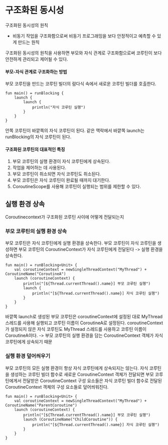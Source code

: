 # 구조화된 동시성
구조화된 동시성의 원칙
- 비동기 작업을 구조화함으로써 비동기 프로그래밍을 보다 안정적이고 예측할 수 있게 만드는 원칙


구조화된 동시성의 원칙을 사용하면 부모와 자식 관계로 구조화함으로써 코루틴이 보다 안전하게 관리되고 제어될 수 있다.

#### 부모-자식 관계로 구조화하는 방법
부모 코루틴을 만드는 코루틴 빌더의 람다식 속에서 새로운 코루틴 빌더를 호출한다.

```
fun main() = runBlocking {
    launch {
        launch {
            println("자식 코루틴 실행")
        }
    }
}
```

안쪽 코루틴이 바깥쪽의 자식 코루틴이 된다.
같은 맥락에서 바깥쪽 launch는 runBlocking의 자식 코루틴이 된다. 

#### 구조화된 코루틴의 대표적인 특징
1. 부모 코루틴의 실행 환경이 자식 코루틴에게 상속된다.
2. 작업을 제어하는 데 사용된다.
3. 부모 코루틴이 취소되면 자식 코루틴도 취소된다.
4. 부모 코루틴은 자식 코루틴이 완료될 때까지 대기한다.
5. CoroutineScope를 사용해 코루틴이 실행되는 범위를 제한할 수 있다.


## 실행 환경 상속
Coroutinecontext가 구조화된 코루틴 사이에 어떻게 전달되는지

### 부모 코루틴의 실행 환경 상속
부모 코루틴은 자식 코루틴에게 실행 환경을 상속한다.
부모 코루틴이 자식 코루틴을 생성하면 부모 코루틴의 CoroutineContext가 자식 코루틴에게 전달된다 -> 실행 환경을 상속한다.
```
fun main() = runBlocking<Unit> {
    val coroutineContext = newSingleThreadContext("MyThread") + CoroutineName("CoroutineA")
    launch (coroutineContext) {
        println("[${Thread.currentThread().name}] 부모 코루틴 실행")
        launch {
            println("[${Thread.currentThread().name}] 자식 코루틴 실행")
        }
    }
}
```
바깥쪽 launch로 생성된 부모 코루틴은 coroutineContext에 설정된 대로 MyThread 스레드를 사용해 실행되고 코루틴 이름이 CoroutineA로 설정된다.
coroutineContext가 설정되지 않은 자식 코루틴도 MyThread 스레드를 사용하고 코루틴 이름이 CoroutineA이다.
-> 부모 코루틴의 실행 환경을 담는 CoroutineContext 객체가 자식 코루틴에게 상속되기 때문


### 실행 환경 덮어씌우기
부모 코루틴의 모든 실행 환경이 항상 자식 코루틴에게 상속되지는 않는다.
자식 코루틴을 생성하는 코루틴 빌더 함수로 새로운 CoroutineContext 객체가 전달되면 부모 코루틴에게서 전달받은 CoroutineContext 구성 요소들은 자식 코루틴 빌더 함수로 전달된 CoroutineContext 객체의 구성 요소들로 덮어씌워진다.
```
fun main() = runBlocking<Unit> {
    val coroutineContext = newSingleThreadContext("MyThread") + CoroutineName("ParentCoroutine")
    launch (coroutineContext) {
        println("[${Thread.currentThread().name}] 부모 코루틴 실행")
        launch (CoroutineName("ChildCoroutine")) {
            println("[${Thread.currentThread().name}] 자식 코루틴 실행")
        }
    }
}
```





